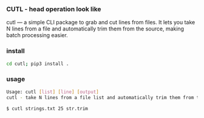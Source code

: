 ### CUTL - head operation look like
cutl — a simple CLI package to grab and cut lines from files. It lets you take N lines from a file and automatically trim them from the source, making batch processing easier.

### install
```bash
cd cutl; pip3 install .
```

### usage
```bash
Usage: cutl [list] [line] [output]
cutl - take N lines from a file list and automatically trim them from the source

$ cutl strings.txt 25 str.trim
 ```
 

